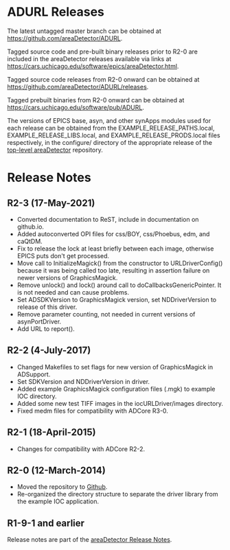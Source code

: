 ADURL Releases
==============

The latest untagged master branch can be obtained at
https://github.com/areaDetector/ADURL.

Tagged source code and pre-built binary releases prior to R2-0 are included
in the areaDetector releases available via links at
https://cars.uchicago.edu/software/epics/areaDetector.html.

Tagged source code releases from R2-0 onward can be obtained at 
https://github.com/areaDetector/ADURL/releases.

Tagged prebuilt binaries from R2-0 onward can be obtained at
https://cars.uchicago.edu/software/pub/ADURL.

The versions of EPICS base, asyn, and other synApps modules used for each release can be obtained from 
the EXAMPLE_RELEASE_PATHS.local, EXAMPLE_RELEASE_LIBS.local, and EXAMPLE_RELEASE_PRODS.local
files respectively, in the configure/ directory of the appropriate release of the 
[top-level areaDetector](https://github.com/areaDetector/areaDetector) repository.


Release Notes
=============

R2-3 (17-May-2021)
----
* Converted documentation to ReST, include in documentation on github.io.
* Added autoconverted OPI files for css/BOY, css/Phoebus, edm, and caQtDM.
* Fix to release the lock at least briefly between each image, otherwise EPICS puts don't get processed.
* Move call to InitializeMagick() from the constructor to URLDriverConfig() because it was being called too late, 
  resulting in assertion failure on newer versions of GraphicsMagick.
* Remove unlock() and lock() around call to doCallbacksGenericPointer. It is not needed and can cause problems.
* Set ADSDKVersion to GraphicsMagick version, set NDDriverVersion to release of this driver.
* Remove parameter counting, not needed in current versions of asynPortDriver.
* Add URL to report().


R2-2 (4-July-2017)
----
* Changed Makefiles to set flags for new version of GraphicsMagick in ADSupport.
* Set SDKVersion and NDDriverVersion in driver.
* Added example GraphicsMagick configuration files (.mgk) to example IOC directory.
* Added some new test TIFF images in the iocURLDriver/images directory.
* Fixed medm files for compatibility with ADCore R3-0.


R2-1 (18-April-2015)
----
* Changes for compatibility with ADCore R2-2.


R2-0 (12-March-2014)
----
* Moved the repository to [Github](https://github.com/areaDetector/ADURL).
* Re-organized the directory structure to separate the driver library from the example IOC application.


R1-9-1 and earlier
------------------
Release notes are part of the
[areaDetector Release Notes](https://cars.uchicago.edu/software/epics/areaDetectorReleaseNotes.html).
